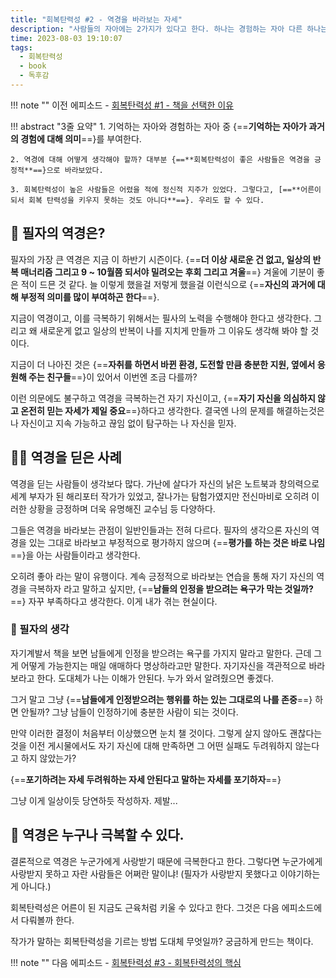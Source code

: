 ```yaml
---
title: "회복탄력성 #2 - 역경을 바라보는 자세"
description: "사람들의 자아에는 2가지가 있다고 한다. 하나는 경험하는 자아 다른 하나는 기억하는 자아이다. 우리가 마주하고 있는 역경에 대해 어떻게 바라봐야 할까?"
time: 2023-08-03 19:10:07
tags:
  - 회복탄력성
  - book
  - 독후감
---
```


!!! note ""
    이전 에피소드 - [회복탄력성 #1 - 책을 선택한 이유](/fromitive-diary/diary/2023-08-02-book)


!!! abstract "3줄 요약"
    1. 기억하는 자아와 경험하는 자아 중 {==**기억하는 자아가 과거의 경험에 대해 의미**==}를 부여한다.
    
    2. 역경에 대해 어떻게 생각해야 할까? 대부분 {==**회복탄력성이 좋은 사람들은 역경을 긍정적**==}으로 바라보았다.
    
    3. 회복탄력성이 높은 사람들은 어렸을 적에 정신적 지주가 있었다. 그렇다고, [==**어른이 되서 회복 탄력성을 키우지 못하는 것도 아니다**==}. 우리도 할 수 있다.


## 🚧 필자의 역경은?

필자의 가장 큰 역경은 지금 이 하반기 시즌이다. {==**더 이상 새로운 건 없고, 일상의 반복 매너리즘 그리고 9 ~ 10월쯤 되서야 밀려오는 후회 그리고 겨울**==} 겨울에 기분이 좋은 적이 드믄 것 같다. 늘 이렇게 했을걸 저렇게 했을걸 이런식으로 {==**자신의 과거에 대해 부정적 의미를 많이 부여하곤 한다**==}.

지금이 역경이고, 이를 극복하기 위해서는 필사의 노력을 수행해야 한다고 생각한다. 그리고 왜 새로운게 없고 일상의 반복이 나를 지치게 만들까 그 이유도 생각해 봐야 할 것이다.

지금이 더 나아진 것은 {==**자취를 하면서 바뀐 환경, 도전할 만큼 충분한 지원, 옆에서 응원해 주는 친구들**==}이 있어서 이번엔 조금 다를까?

이런 의문에도 불구하고 역경을 극복하는건 자기 자신이고, {==**자기 자신을 의심하지 않고 온전히 믿는 자세가 제일 중요**==}하다고 생각한다. 결국엔 나의 문제를 해결하는것은 나 자신이고 지속 가능하고 끊임 없이 탐구하는 나 자신을 믿자.

## 🏋️‍♀️ 역경을 딛은 사례

역경을 딛는 사람들이 생각보다 많다. 가난에 살다가 자신의 낡은 노트북과 창의력으로 세계 부자가 된 해리포터 작가가 있었고, 잘나가는 탐험가였지만 전신마비로 오히려 이러한 상황을 긍정하며 더욱 유명해진 교수님 등 다양하다.

그들은 역경을 바라보는 관점이 일반인들과는 전혀 다르다. 필자의 생각으론 자신의 역경을 있는 그대로 바라보고 부정적으로 평가하지 않으며 {==**평가를 하는 것은 바로 나임**==}을 아는 사람들이라고 생각한다.

오히려 좋아 라는 말이 유행이다. 계속 긍정적으로 바라보는 연습을 통해 자기 자신의 역경을 극복하자 라고 말하고 싶지만, {==**남들의 인정을 받으려는 욕구가 막는 것일까?**==} 자꾸 부족하다고 생각한다. 이게 내가 겪는 현실이다.


### 🤔 필자의 생각

자기계발서 책을 보면 남들에게 인정을 받으려는 욕구를 가지지 말라고 말한다. 근데 그게 어떻게 가능한지는 매일 애매하다 명상하라고만 말한다. 자기자신을 객관적으로 바라보라고 한다. 도대체가 나는 이해가 안된다. 누가 와서 알려줬으면 좋겠다.

그거 말고 그냥 {==**남들에게 인정받으려는 행위를 하는 있는 그대로의 나를 존중**==} 하면 안될까? 그냥 남들이 인정하기에 충분한 사람이 되는 것이다.

만약 이러한 결정이 처음부터 이상했으면 눈치 챌 것이다. 그렇게 살지 않아도 괜찮다는 것을 이전 게시물에서도 자기 자신에 대해 만족하면 그 어떤 실패도 두려워하지 않는다고 하지 않았는가?

{==**포기하려는 자세 두려워하는 자세 안된다고 말하는 자세를 포기하자**==}

그냥 이게 일상이듯 당연하듯 작성하자. 제발...

## 🚀 역경은 누구나 극복할 수 있다.

결론적으로 역경은 누군가에게 사랑받기 때문에 극복한다고 한다. 그렇다면 누군가에게 사랑받지 못하고 자란 사람들은 어쩌란 말이냐! (필자가 사랑받지 못했다고 이야기하는게 아니다.)

회복탄력성은 어른이 된 지금도 근육처럼 키울 수 있다고 한다. 그것은 다음 에피소드에서 다뤄볼까 한다.

작가가 말하는 회복탄력성을 기르는 방법 도대체 무엇일까? 궁금하게 만드는 책이다.

!!! note ""
  다음 에피소드 - [회복탄력성 #3 - 회복탄력성의 핵심](/fromitive-diary/diary/2023-08-11-book)


